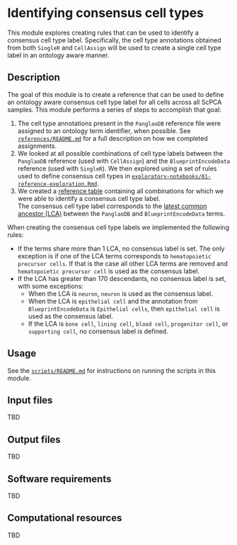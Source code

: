 # Identifying consensus cell types

This module explores creating rules that can be used to identify a consensus cell type label.
Specifically, the cell type annotations obtained from both `SingleR` and `CellAssign` will be used to create a single cell type label in an ontology aware manner.

## Description

The goal of this module is to create a reference that can be used to define an ontology aware consensus cell type label for all cells across all ScPCA samples. 
This module performs a series of steps to accomplish that goal: 

1. The cell type annotations present in the `PanglaoDB` reference file were assigned to an ontology term identifier, when possible.
See [`references/README.md`](./references/README.md) for a full description on how we completed assignments.  
2. We looked at all possible combinations of cell type labels between the `PanglaoDB` reference (used with `CellAssign`) and the `BlueprintEncodeData` reference (used with `SingleR`). 
We then explored using a set of rules used to define consensus cell types in [`exploratory-notebooks/01-reference-exploration.Rmd`](./exploratory-notebooks/01-reference-exploration.Rmd). 
3. We created a [reference table](./references/consensus-cell-type-reference.tsv) containing all combinations for which we were able to identify a consensus cell type label.  
The consensus cell type label corresponds to the [latest common ancestor (LCA)](https://rdrr.io/bioc/ontoProc/man/findCommonAncestors.html) between the `PanglaoDB` and `BlueprintEncodeData` terms. 

When creating the consensus cell type labels we implemented the following rules: 

- If the terms share more than 1 LCA, no consensus label is set. 
The only exception is if one of the LCA terms corresponds to `hematopoietic precursor cells`. 
If that is the case all other LCA terms are removed and `hematopoietic precursor cell` is used as the consensus label. 
- If the LCA has greater than 170 descendants, no consensus label is set, with some exceptions: 
  - When the LCA is `neuron`, `neuron` is used as the consensus label. 
  - When the LCA is `epithelial cell` and the annotation from `BlueprintEncodeData` is `Epithelial cells`, then `epithelial cell` is used as the consensus label. 
  - If the LCA is `bone cell`, `lining cell`, `blood cell`, `progenitor cell`, or `supporting cell`, no consensus label is defined. 


## Usage

See the [`scripts/README.md`](./scripts/README.md) for instructions on running the scripts in this module. 

## Input files

TBD

## Output files

TBD

## Software requirements

TBD

## Computational resources

TBD
